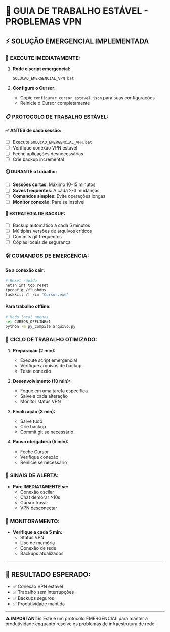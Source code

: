 # 🚨 GUIA DE TRABALHO ESTÁVEL - PROBLEMAS VPN

## ⚡ SOLUÇÃO EMERGENCIAL IMPLEMENTADA

### 🔧 **EXECUTE IMEDIATAMENTE:**

1. **Rode o script emergencial:**
   ```bash
   SOLUCAO_EMERGENCIAL_VPN.bat
   ```

2. **Configure o Cursor:**
   - Copie `configurar_cursor_estavel.json` para suas configurações
   - Reinicie o Cursor completamente

### 📋 **PROTOCOLO DE TRABALHO ESTÁVEL:**

#### ✅ **ANTES de cada sessão:**
- [ ] Execute `SOLUCAO_EMERGENCIAL_VPN.bat`
- [ ] Verifique conexão VPN estável
- [ ] Feche aplicações desnecessárias
- [ ] Crie backup incremental

#### ⏱️ **DURANTE o trabalho:**
- [ ] **Sessões curtas**: Máximo 10-15 minutos
- [ ] **Saves frequentes**: A cada 2-3 mudanças
- [ ] **Comandos simples**: Evite operações longas
- [ ] **Monitor conexão**: Pare se instável

#### 💾 **ESTRATÉGIA DE BACKUP:**
- [ ] Backup automático a cada 5 minutos
- [ ] Múltiplas versões de arquivos críticos
- [ ] Commits git frequentes
- [ ] Cópias locais de segurança

### 🛠️ **COMANDOS DE EMERGÊNCIA:**

#### Se a conexão cair:
```bash
# Reset rápido
netsh int tcp reset
ipconfig /flushdns
taskkill /f /im "Cursor.exe"
```

#### Para trabalho offline:
```bash
# Modo local apenas
set CURSOR_OFFLINE=1
python -m py_compile arquivo.py
```

### 🔄 **CICLO DE TRABALHO OTIMIZADO:**

1. **Preparação (2 min):**
   - Execute script emergencial
   - Verifique arquivos de backup
   - Teste conexão

2. **Desenvolvimento (10 min):**
   - Foque em uma tarefa específica
   - Salve a cada alteração
   - Monitor status VPN

3. **Finalização (3 min):**
   - Salve tudo
   - Crie backup
   - Commit git se necessário

4. **Pausa obrigatória (5 min):**
   - Feche Cursor
   - Verifique conexão
   - Reinicie se necessário

### 🚨 **SINAIS DE ALERTA:**

- **Pare IMEDIATAMENTE se:**
  - Conexão oscilar
  - Chat demorar >10s
  - Cursor travar
  - VPN desconectar

### 📱 **MONITORAMENTO:**

- **Verifique a cada 5 min:**
  - Status VPN
  - Uso de memória
  - Conexão de rede
  - Backups atualizados

---

## 🎯 **RESULTADO ESPERADO:**

- ✅ Conexão VPN estável
- ✅ Trabalho sem interrupções
- ✅ Backups seguros
- ✅ Produtividade mantida

---

**⚠️ IMPORTANTE:** Este é um protocolo EMERGENCIAL para manter a produtividade enquanto resolve os problemas de infraestrutura de rede.
